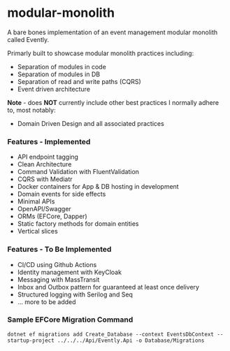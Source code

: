 # modular-monolith

A bare bones implementation of an event management modular monolith called Evently.

Primarly built to showcase modular monolith practices including:

- Separation of modules in code
- Separation of modules in DB
- Separation of read and write paths (CQRS)
- Event driven architecture

**Note** - does **NOT** currently include other best practices I normally adhere to, most notably:

- Domain Driven Design and all associated practices


### Features - Implemented

- API endpoint tagging
- Clean Architecture
- Command Validation with FluentValidation
- CQRS with Mediatr
- Docker containers for App & DB hosting in development
- Domain events for side effects
- Minimal APIs
- OpenAPI/Swagger
- ORMs (EFCore, Dapper)
- Static factory methods for domain entities
- Vertical slices


### Features - To Be Implemented

- CI/CD using Github Actions
- Identity management with KeyCloak
- Messaging with MassTransit
- Inbox and Outbox pattern for guaranteed at least once delivery
- Structured logging with Serilog and Seq
- ... more to be added


### Sample EFCore Migration Command

```dotnet ef migrations add Create_Database --context EventsDbContext --startup-project ../../../Api/Evently.Api -o Database/Migrations```


